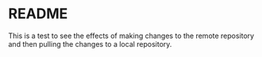 # README #
This is a test to see the effects of making changes to the remote repository and then pulling the changes to a local repository. 
